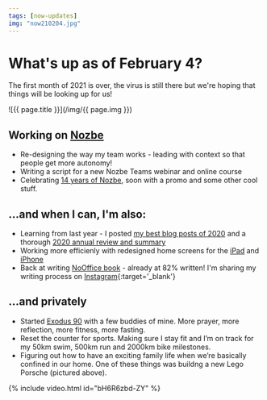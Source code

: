 ```yaml
---
tags: [now-updates]
img: "now210204.jpg"
---
```


# What's up as of February 4?

The first month of 2021 is over, the virus is still there but we're hoping that things will be looking up for us!

<!--More-->

![{{ page.title }}](/img/{{ page.img }})

## Working on [Nozbe][n]

* Re-designing the way my team works - leading with context so that people get more autonomy!
* Writing a script for a new Nozbe Teams webinar and online course
* Celebrating [14 years of Nozbe](/nozbe14), soon with a promo and some other cool stuff.

## …and when I can, I'm also:

* Learning from last year - I posted [my best blog posts of 2020](/2020best) and a thorough [2020 annual review and summary](/2020)
* Working more efficienly with redesigned home screens for the [iPad](/ipadscreen) and  [iPhone](/iphonescreen)
* Back at writing [NoOffice book](/nooffice) - already at 82% written! I'm sharing my writing process on [Instagram](https://instagram.com/michaelsliwinski){:target='_blank'}

## …and privately

* Started [Exodus 90](https://exodus90.com) with a few buddies of mine. More prayer, more reflection, more fitness, more fasting.
* Reset the counter for sports. Making sure I stay fit and I’m on track for my 50km swim, 500km run and 2000km bike milestones.
* Figuring out how to have an exciting family life when we’re basically confined in our home. One of these things was buildng a new Lego Porsche (pictured above).

{% include video.html id="bH6R6zbd-ZY" %}

[n]: https://nozbe.com/?a=mike
[np]: https://nozbe.com/personal/?a=mike